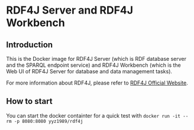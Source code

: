 # RDF4J Server and RDF4J Workbench

## Introduction

This is the Docker image for RDF4J Server (which is RDF database server and the SPARQL endpoint service) and RDF4J Workbench (which is the Web UI of RDF4J Server for database and data management tasks).

For more information about RDF4J, please refer to [RDF4J Official Website](http://rdf4j.org/).

## How to start

You can start the docker containter for a quick test with
`docker run -it --rm -p 8080:8080 yyz1989/rdf4j`
